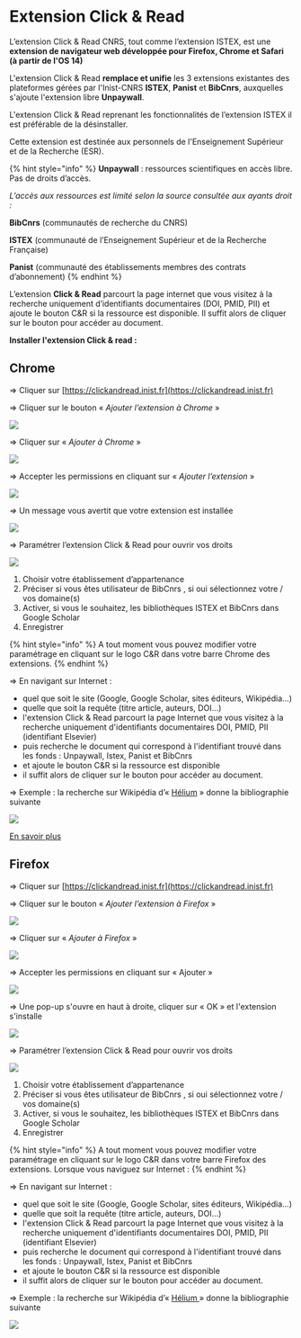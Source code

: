 # Extension Click & Read

L’extension Click & Read CNRS, tout comme l’extension ISTEX, est une **extension de navigateur web développée pour Firefox, Chrome et Safari \(à partir de l'OS 14\)**

L'extension Click & Read **remplace et unifie** les 3 extensions existantes des plateformes gérées par l'Inist-CNRS **ISTEX**, **Panist** et **BibCnrs**, auxquelles s'ajoute l'extension libre **Unpaywall**.

L'extension Click & Read reprenant les fonctionnalités de l’extension ISTEX il est préférable de la désinstaller.

Cette extension est destinée aux personnels de l'Enseignement Supérieur et de la Recherche \(ESR\).

{% hint style="info" %}
**Unpaywall** : ressources scientifiques en accès libre. Pas de droits d’accès.

_L’accès aux ressources est limité selon la source consultée aux ayants droit :_

**BibCnrs** \(communautés de recherche du CNRS\)

**ISTEX** \(communauté de l’Enseignement Supérieur et de la Recherche Française\)

**Panist** \(communauté des établissements membres des contrats d’abonnement\)
{% endhint %}

L’extension **Click & Read** parcourt la page internet que vous visitez à la recherche uniquement d’identifiants documentaires \(DOI, PMID, PII\) et ajoute le bouton C&R si la ressource est disponible. Il suffit alors de cliquer sur le bouton pour accéder au document. 

**Installer l'extension Click & read :**

## **Chrome**

=&gt; Cliquer sur [https://clickandread.inist.fr](https://clickandread.inist.fr)

=&gt; Cliquer sur le bouton « _Ajouter l’extension à Chrome_ »

![](../.gitbook/assets/cr1chrome.jpg)

=&gt;  Cliquer sur « _Ajouter à Chrome_ »

![](../.gitbook/assets/cr2chrome.jpg)

=&gt; Accepter les permissions en cliquant sur « _Ajouter l’extension_ »

![](../.gitbook/assets/cr3chrome.jpg)

_=&gt;_  Un message vous avertit que votre extension est installée

![](../.gitbook/assets/image%20%281%29.png)

=&gt; Paramétrer l’extension Click & Read pour ouvrir vos droits

![](../.gitbook/assets/boules.png)

1. Choisir votre établissement d’appartenance 
2. Préciser si vous êtes utilisateur de BibCnrs , si oui sélectionnez votre / vos domaine\(s\) 
3. Activer, si vous le souhaitez, les bibliothèques ISTEX et BibCnrs dans Google Scholar
4. Enregistrer

{% hint style="info" %}
A tout moment vous pouvez modifier votre paramétrage en cliquant sur le logo C&R dans votre barre Chrome des extensions.
{% endhint %}

=&gt; En navigant sur Internet :

* quel que soit le site \(Google, Google Scholar, sites éditeurs, Wikipédia...\) 
* quelle que soit la requête \(titre article, auteurs, DOI...\) 
* l'extension Click & Read parcourt la page Internet que vous visitez à la recherche uniquement d'identifiants documentaires DOI, PMID, PII \(identifiant Elsevier\) 
* puis recherche le document qui correspond à l'identifiant trouvé dans les fonds : Unpaywall, Istex, Panist et BibCnrs 
* et ajoute le bouton C&R si la ressource est disponible
* il suffit alors de cliquer sur le bouton pour accéder au document.

=&gt;  Exemple : la recherche sur Wikipédia d’« [Hélium](https://fr.wikipedia.org/wiki/Hélium) » donne la bibliographie suivante

![](../.gitbook/assets/wikicandr.jpg)

[En savoir plus ](https://clickandread.inist.fr/page_info)

## Firefox

=&gt; Cliquer sur [https://clickandread.inist.fr](https://clickandread.inist.fr)

=&gt; Cliquer sur le bouton « _Ajouter l’extension à Firefox_ »

![](../.gitbook/assets/crfirefox%20%281%29.jpg)

=&gt; Cliquer sur « _Ajouter à Firefox_ »

![](../.gitbook/assets/cr2firefox.jpg)

=&gt; Accepter les permissions en cliquant sur « Ajouter »

![ ](../.gitbook/assets/cr3firefox.jpg)

=&gt; Une pop-up s'ouvre en haut à droite, cliquer sur  « OK » et l'extension s'installe

![](../.gitbook/assets/cr4firefox.jpg)

=&gt; Paramétrer l’extension Click & Read pour ouvrir vos droits

![](../.gitbook/assets/boules%20%281%29.png)

1. Choisir votre établissement d’appartenance 
2. Préciser si vous êtes utilisateur de BibCnrs , si oui sélectionnez votre / vos domaine\(s\) 
3. Activer, si vous le souhaitez, les bibliothèques ISTEX et BibCnrs dans Google Scholar
4. Enregistrer

{% hint style="info" %}
A tout moment vous pouvez modifier votre paramétrage en cliquant sur le logo C&R dans votre barre Firefox des extensions. Lorsque vous naviguez sur Internet :
{% endhint %}

=&gt; En navigant sur Internet :

* quel que soit le site \(Google, Google Scholar, sites éditeurs, Wikipédia...\) 
* quelle que soit la requête \(titre article, auteurs, DOI...\) 
* l'extension Click & Read parcourt la page Internet que vous visitez à la recherche uniquement d'identifiants documentaires DOI, PMID, PII \(identifiant Elsevier\)
* puis recherche le document qui correspond à l'identifiant trouvé dans les fonds : Unpaywall, Istex, Panist et BibCnrs 
* et ajoute le bouton C&R si la ressource est disponible 
* il suffit alors de cliquer sur le bouton pour accéder au document.

=&gt; Exemple : la recherche sur Wikipédia d’« [Hélium ](https://fr.wikipedia.org/wiki/Hélium)» donne la bibliographie suivante

![](../.gitbook/assets/wikicandr%20%281%29.jpg)



